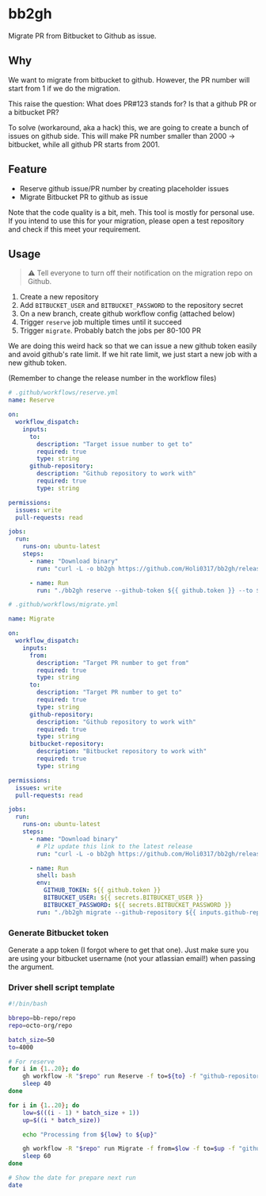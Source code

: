 # bb2gh

Migrate PR from Bitbucket to Github as issue.

## Why

We want to migrate from bitbucket to github. However, the PR number will start from 1 if
we do the migration.

This raise the question: What does PR#123 stands for? Is that a github PR or a bitbucket
PR?

To solve (workaround, aka a hack) this, we are going to create a bunch of issues on github
side. This will make PR number smaller than 2000 -> bitbucket, while all github PR starts
from 2001.

## Feature

- Reserve github issue/PR number by creating placeholder issues
- Migrate Bitbucket PR to github as issue

Note that the code quality is a bit, meh. This tool is mostly for personal use. If you
intend to use this for your migration, please open a test repository and check if this
meet your requirement.

## Usage

> :warning: Tell everyone to turn off their notification on the migration repo on Github.

1. Create a new repository
2. Add `BITBUCKET_USER` and `BITBUCKET_PASSWORD` to the repository secret
3. On a new branch, create github workflow config (attached below)
4. Trigger `reserve` job multiple times until it succeed
5. Trigger `migrate`. Probably batch the jobs per 80-100 PR

We are doing this weird hack so that we can issue a new github token easily and avoid
github's rate limit. If we hit rate limit, we just start a new job with a new github
token.

(Remember to change the release number in the workflow files)

```yaml
# .github/workflows/reserve.yml
name: Reserve

on:
  workflow_dispatch:
    inputs:
      to:
        description: "Target issue number to get to"
        required: true
        type: string
      github-repository:
        description: "Github repository to work with"
        required: true
        type: string

permissions:
  issues: write
  pull-requests: read

jobs:
  run:
    runs-on: ubuntu-latest
    steps:
      - name: "Download binary"
        run: "curl -L -o bb2gh https://github.com/Holi0317/bb2gh/releases/download/v1.1.0/bb2gh && chmod +x bb2gh"

      - name: Run
        run: "./bb2gh reserve --github-token ${{ github.token }} --to ${{ inputs.to }} --github-repository ${{ inputs.github-repository }}"
```

```yaml
# .github/workflows/migrate.yml

name: Migrate

on:
  workflow_dispatch:
    inputs:
      from:
        description: "Target PR number to get from"
        required: true
        type: string
      to:
        description: "Target PR number to get to"
        required: true
        type: string
      github-repository:
        description: "Github repository to work with"
        required: true
        type: string
      bitbucket-repository:
        description: "Bitbucket repository to work with"
        required: true
        type: string

permissions:
  issues: write
  pull-requests: read

jobs:
  run:
    runs-on: ubuntu-latest
    steps:
      - name: "Download binary"
        # Plz update this link to the latest release
        run: "curl -L -o bb2gh https://github.com/Holi0317/bb2gh/releases/download/v1.1.0/bb2gh && chmod +x bb2gh"

      - name: Run
        shell: bash
        env:
          GITHUB_TOKEN: ${{ github.token }}
          BITBUCKET_USER: ${{ secrets.BITBUCKET_USER }}
          BITBUCKET_PASSWORD: ${{ secrets.BITBUCKET_PASSWORD }}
        run: "./bb2gh migrate --github-repository ${{ inputs.github-repository }} --bitbucket-repository ${{ inputs.bitbucket-repository }} {${{ inputs.from }}..${{ inputs.to }}}"
```

### Generate Bitbucket token

Generate a app token (I forgot where to get that one). Just make sure you are using your
bitbucket username (not your atlassian email!) when passing the argument.

### Driver shell script template

```bash
#!/bin/bash

bbrepo=bb-repo/repo
repo=octo-org/repo

batch_size=50
to=4000

# For reserve
for i in {1..20}; do
	gh workflow -R "$repo" run Reserve -f to=${to} -f "github-repository=${repo}"
	sleep 40
done

for i in {1..20}; do
	low=$(((i - 1) * batch_size + 1))
	up=$((i * batch_size))

	echo "Processing from ${low} to ${up}"

	gh workflow -R "$repo" run Migrate -f from=$low -f to=$up -f "github-repository=${repo}" -f "bitbucket-repository=${bbrepo}"
	sleep 60
done

# Show the date for prepare next run
date
```
